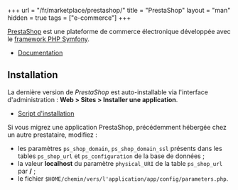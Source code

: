 +++
url = "/fr/marketplace/prestashop/"
title = "PrestaShop"
layout = "man"
hidden = true
tags = ["e-commerce"]
+++

[PrestaShop](https://www.prestashop.com/fr) est une plateforme de commerce électronique développée avec le [framework PHP Symfony](https://symfony.com/).

- [Documentation](https://www.prestashop.com/fr/ressources)

## Installation
La dernière version de *PrestaShop* est auto-installable via l'interface d'administration : **Web > Sites > Installer une application**.

- [Script d'installation](https://admin.alwaysdata.com/site/application/script/8/detail/)

Si vous migrez une application PrestaShop, précédemment hébergée chez un autre prestataire, modifiez :

- les paramètres `ps_shop_domain`, `ps_shop_domain_ssl` présents dans les tables `ps_shop_url` et `ps_configuration` de la base de données ;
- la valeur **localhost** du paramètre `physical_URI` de la table `ps_shop_url` par **/** ;
- le fichier `$HOME/chemin/vers/l'application/app/config/parameters.php`.
